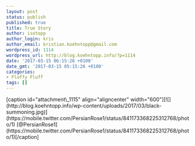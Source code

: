 ```yaml
---
layout: post
status: publish
published: true
title: True Story
author: isotopp
author_login: kris
author_email: kristian.koehntopp@gmail.com
wordpress_id: 1114
wordpress_url: http://blog.koehntopp.info/?p=1114
date: '2017-03-15 06:15:26 +0100'
date_gmt: '2017-03-15 05:15:26 +0100'
categories:
- Fluffy Fluff
tags: []
---
```

<p>[caption id="attachment\_1115" align="aligncenter" width="600"][![](http://blog.koehntopp.info/wp-content/uploads/2017/03/black-summoning.jpg)](https://mobile.twitter.com/PersianRose1/status/841173368225312768/photo/1) [@PersianRose1](https://mobile.twitter.com/PersianRose1/status/841173368225312768/photo/1)[/caption]</p>

